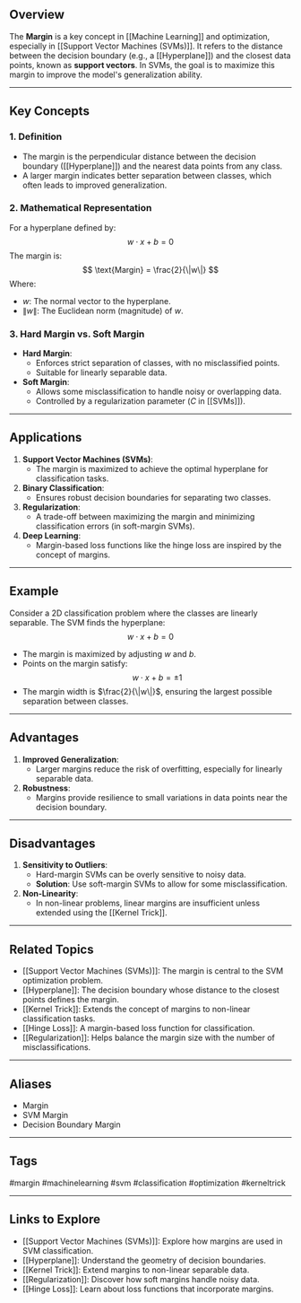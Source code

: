 ## Overview
The **Margin** is a key concept in [[Machine Learning]] and optimization, especially in [[Support Vector Machines (SVMs)]]. It refers to the distance between the decision boundary (e.g., a [[Hyperplane]]) and the closest data points, known as **support vectors**. In SVMs, the goal is to maximize this margin to improve the model's generalization ability.

---

## Key Concepts

### **1. Definition**
- The margin is the perpendicular distance between the decision boundary ([[Hyperplane]]) and the nearest data points from any class.
- A larger margin indicates better separation between classes, which often leads to improved generalization.

### **2. Mathematical Representation**
For a hyperplane defined by:
$$
w \cdot x + b = 0
$$
The margin is:
$$
\text{Margin} = \frac{2}{\|w\|}
$$
Where:
- $w$: The normal vector to the hyperplane.
- $\|w\|$: The Euclidean norm (magnitude) of $w$.

### **3. Hard Margin vs. Soft Margin**
- **Hard Margin**:
  - Enforces strict separation of classes, with no misclassified points.
  - Suitable for linearly separable data.
- **Soft Margin**:
  - Allows some misclassification to handle noisy or overlapping data.
  - Controlled by a regularization parameter ($C$ in [[SVMs]]).

---

## Applications

1. **Support Vector Machines (SVMs)**:
   - The margin is maximized to achieve the optimal hyperplane for classification tasks.
2. **Binary Classification**:
   - Ensures robust decision boundaries for separating two classes.
3. **Regularization**:
   - A trade-off between maximizing the margin and minimizing classification errors (in soft-margin SVMs).
4. **Deep Learning**:
   - Margin-based loss functions like the hinge loss are inspired by the concept of margins.

---

## Example

Consider a 2D classification problem where the classes are linearly separable. The SVM finds the hyperplane:
$$
w \cdot x + b = 0
$$
- The margin is maximized by adjusting $w$ and $b$.
- Points on the margin satisfy:
  $$
  w \cdot x + b = \pm 1
  $$
- The margin width is $\frac{2}{\|w\|}$, ensuring the largest possible separation between classes.

---

## Advantages

1. **Improved Generalization**:
   - Larger margins reduce the risk of overfitting, especially for linearly separable data.
2. **Robustness**:
   - Margins provide resilience to small variations in data points near the decision boundary.

---

## Disadvantages

1. **Sensitivity to Outliers**:
   - Hard-margin SVMs can be overly sensitive to noisy data.
   - **Solution**: Use soft-margin SVMs to allow for some misclassification.
2. **Non-Linearity**:
   - In non-linear problems, linear margins are insufficient unless extended using the [[Kernel Trick]].

---

## Related Topics

- [[Support Vector Machines (SVMs)]]: The margin is central to the SVM optimization problem.
- [[Hyperplane]]: The decision boundary whose distance to the closest points defines the margin.
- [[Kernel Trick]]: Extends the concept of margins to non-linear classification tasks.
- [[Hinge Loss]]: A margin-based loss function for classification.
- [[Regularization]]: Helps balance the margin size with the number of misclassifications.

---

## Aliases
- Margin
- SVM Margin
- Decision Boundary Margin

---

## Tags
#margin #machinelearning #svm #classification #optimization #kerneltrick

---

## Links to Explore
- [[Support Vector Machines (SVMs)]]: Explore how margins are used in SVM classification.
- [[Hyperplane]]: Understand the geometry of decision boundaries.
- [[Kernel Trick]]: Extend margins to non-linear separable data.
- [[Regularization]]: Discover how soft margins handle noisy data.
- [[Hinge Loss]]: Learn about loss functions that incorporate margins.